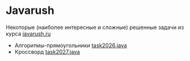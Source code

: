 # Javarush
Некоторые (наиболее интересные и сложные) решенные задачи из курса [javarush.ru](https://javarush.ru)

* Алгоритмы-прямоугольники [task2026.java](task2026.java)
* Кроссворд [task2027.java](task2027.java)
